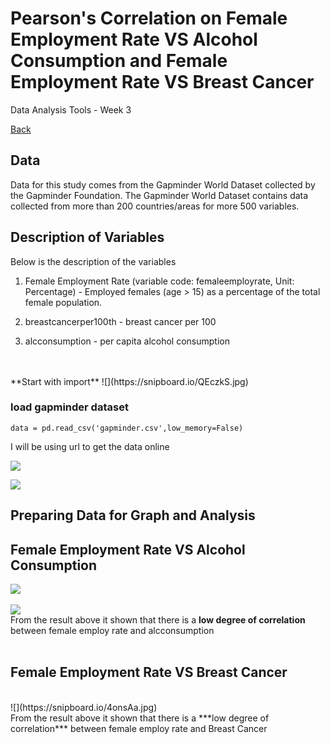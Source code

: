 # Pearson's Correlation on Female Employment Rate VS Alcohol Consumption and Female Employment Rate VS Breast Cancer

Data Analysis Tools - Week 3

[Back](readme.md)

## Data
Data for this study comes from the Gapminder World Dataset collected by the Gapminder Foundation. The Gapminder World Dataset contains data collected from more than 200 countries/areas for more 500 variables.

## Description of Variables
Below is the description of the variables

1. Female Employment Rate (variable code: femaleemployrate, Unit: Percentage) - Employed females (age > 15) as a percentage of the total female population.

2. breastcancerper100th - breast cancer per 100

3. alcconsumption - per capita alcohol consumption    
<br>
<br>
**Start with import**   
![](https://snipboard.io/QEczkS.jpg)

### load gapminder dataset

```
data = pd.read_csv('gapminder.csv',low_memory=False)
```
I will be using url to get the data online

![](https://snipboard.io/rXNxDT.jpg)  

![](https://snipboard.io/UrQWHi.jpg)  

## Preparing Data for Graph and Analysis
## Female Employment Rate VS Alcohol Consumption
![](https://snipboard.io/XdoeJ0.jpg)    
<br>
![](https://snipboard.io/kpXG7w.jpg)    
From the result above it shown that there is a **low degree of correlation** between female employ rate and alcconsumption
<br>
<br>
## Female Employment Rate VS Breast Cancer
<br>
![](https://snipboard.io/4onsAa.jpg)    
<br>
From the result above it shown that there is a ***low degree of correlation*** between female employ rate and Breast Cancer
